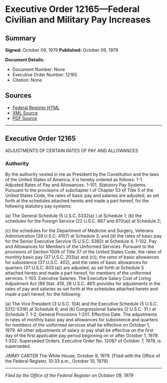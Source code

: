 # Executive Order 12165—Federal Civilian and Military Pay Increases

## Summary

**Signed:** October 09, 1979
**Published:** October 09, 1979

**Document Details:**
- Document Number: None
- Executive Order Number: 12165
- Citation: None

## Sources
- [Federal Register HTML](https://www.presidency.ucsb.edu/documents/executive-order-12165-federal-civilian-and-military-pay-increases)
- [XML Source](None)
- [PDF Source](None)

---

## Executive Order 12165

ADJUSTMENTS OF CERTAIN RATES OF PAY AND ALLOWANCES
### Authority

By the authority vested in me as President by the Constitution and the laws of the United States of America, it is hereby ordered as follows:
1-1. Adjusted Rates of Pay and Allowances.
1-101. Statutory Pay Systems. Pursuant to the provisions of subchapter I of Chapter 53 of Title 5 of the United States Code, the rates of basic pay and salaries are adjusted, as set forth at the schedules attached hereto and made a part hereof, for the following statutory pay systems:

(a) The General Schedule (5 U.S.C. 5332(a) ) at Schedule 1;
(b) the schedules for the Foreign Service (22 U.S.C. 867 and 870(a)) at Schedule 2;

(c) the schedules for the Department of Medicine and Surgery, Veterans Administration (38 U.S.C. 4107) at Schedule 3; and
(d) the rates of basic pay for the Senior Executive Service (5 U.S.C. 5382) at Schedule 4.
1-102. Pay and Allowances for Members of the Uniformed Services. Pursuant to the provisions of Section 1009 of Title 37 of the United States Code, the rates of monthly basic pay (37 U.S.C. 203(a) and (c)), the rams of basic allowances for subsistence (37 U.S.C. 402), and the rates of basic allowances for quarters (37 U.S.C. 403 (a)) are adjusted, as set forth at Schedule 5 attached hereto and made a part hereof, for members of the uniformed services.
1-103. Executive Salaries. The Executive Salary Cost of Living Adjustment Act (89 Stat. 419, 28 U.S.C. 461) provides for adjustments in the rates of pay and salaries as set forth at the schedules attached hereto and made a part hereof, for the following:

(a) The Vice President (3 U.S.C. 104) and the Executive Schedule (5 U.S.C. 5312-5316) at Schedule 6; and
(b) Congressional Salaries (2 U.S.C. 31 ) at Schedule 7.
1-2. General Provisions
1-201. Effective Date. The adjustments in rates of monthly basic pay and allowances for subsistence and quarters for members of the uniformed services shall be effective on October 1, 1979. All other adjustments of salary or pay shall be effective on the first day of the first applicable pay period beginning on or after October 1, 1979.
1-202. Superseded Orders. Executive Order No. 12087 of October 7, 1978, is superseded.

JIMMY CARTER
The White House,
October 9, 1979.
[Filed with the Office of the Federal Register, 10:33 a.m., October 10, 1979]

---

*Filed by the Office of the Federal Register on October 09, 1979*
